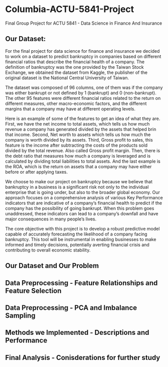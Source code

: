 # Columbia-ACTU-5841-Project
Final Group Project for ACTU 5841 - Data Science in Finance And Insurance
## Our Dataset:

For the final project for data science for finance and insurance we decided to work on a dataset to predict bankruptcy in companies based on different financial ratios that describe the financial health of a company. The definition of bankruptcy was the one provided by the Taiwan Stock Exchange, we obtained the dataset from Kaggle, the publisher of the original dataset is the National Central University of Taiwan.

The dataset was composed of 96 columns, one of them was if the company was either bankrupt or not defined by 1 (bankrupt) and 0 (non-bankrupt). The other 95 features were different financial ratios related to the return on different measures, other macro-economic factors, and the different margins that a company may have at different operating levels.

Here is an example of some of the features to get an idea of what they are. First, we have the net income to total assets, which tells us how much revenue a company has generated divided by the assets that helped brin that income. Second, Net worth to assets which tells us how much the company is worth divided by its assets. Third, Gross profit to sales, this feature is the income after subtracting the costs of the products sold divided by the total revenue. Also called Gross profit margin. Then, there is the debt ratio that measures how much a company is leveraged and is calculated by dividing total liabilities to total assets. And the last example is the ROA, which is the return on assets that a company may have either before or after applying taxes.

We choose to make our project on bankruptcy because we believe that bankruptcy in a business is a significant risk not only to the individual enterprise that is going under, but also to the broader global economy. Our approach focuses on a comprehensive analysis of various Key Performance indicators that are indicative of a company’s financial health to predict if the company has the possibility of going bankrupt. When this problem goes unaddressed, these indicators can lead to a company’s downfall and have major consequences in many people’s lives.

The core objective with this project is to develop a robust predictive model capable of accurately forecasting the likelihood of a company facing bankruptcy. This tool will be instrumental in enabling businesses to make informed and timely decisions, potentially averting financial crisis and contributing to overall economic stability.

## Our Dataset and Our Problem

## Data Preprocessing - Feature Relationships and Feature Selection

## Data Preprocessing - PCA and Imbalance Sampling

## Methods we Implemented - Descriptions and Performance

## Final Analysis - Conisderations for further study
